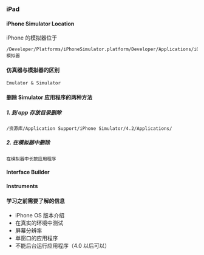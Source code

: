 ### iPad


#### iPhone Simulator Location
iPhone 的模拟器位于

    /Developer/Platforms/iPhoneSimulator.platform/Developer/Applications/iOS模拟器

#### 仿真器与模拟器的区别

    Emulator & Simulator

#### 删除 Simulator 应用程序的两种方法


##### 1. 到 app 存放目录删除

    /资源库/Application Support/iPhone Simulator/4.2/Applications/

##### 2. 在模拟器中删除

    在模拟器中长按应用程序

#### Interface Builder



#### Instruments


#### 学习之前需要了解的信息

  * iPhone OS 版本介绍
  * 在真实的环境中测试
  * 屏幕分辨率
  * 单窗口的应用程序
  * 不能后台运行应用程序（4.0 以后可以）






